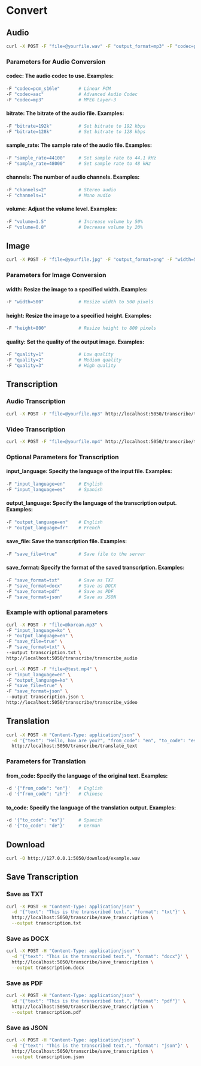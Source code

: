 # Convert

## Audio
```bash
curl -X POST -F "file=@yourfile.wav" -F "output_format=mp3" -F "codec=pcm_s16le" -F "bitrate=192k" -F "sample_rate=44100" -F "channels=2" -F "volume=1.5" http://localhost:5050/audio/convert_audio
```
### Parameters for Audio Conversion

#### codec: The audio codec to use. Examples:
```bash
-F "codec=pcm_s16le"       # Linear PCM
-F "codec=aac"             # Advanced Audio Codec
-F "codec=mp3"             # MPEG Layer-3
```
#### bitrate: The bitrate of the audio file. Examples:
```bash
-F "bitrate=192k"          # Set bitrate to 192 kbps
-F "bitrate=128k"          # Set bitrate to 128 kbps
```
#### sample_rate: The sample rate of the audio file. Examples:
```bash
-F "sample_rate=44100"     # Set sample rate to 44.1 kHz
-F "sample_rate=48000"     # Set sample rate to 48 kHz
```
#### channels: The number of audio channels. Examples:
```bash
-F "channels=2"            # Stereo audio
-F "channels=1"            # Mono audio
```
#### volume: Adjust the volume level. Examples:
```bash
-F "volume=1.5"            # Increase volume by 50%
-F "volume=0.8"            # Decrease volume by 20%
```

## Image
```bash
curl -X POST -F "file=@yourfile.jpg" -F "output_format=png" -F "width=500" -F "height=800" -F "quality=2" http://localhost:5050/image/convert_image
```

### Parameters for Image Conversion

#### width: Resize the image to a specified width. Examples:
```bash
-F "width=500"             # Resize width to 500 pixels
```

#### height: Resize the image to a specified height. Examples:
```bash
-F "height=800"            # Resize height to 800 pixels
```

#### quality: Set the quality of the output image. Examples:
```bash
-F "quality=1"             # Low quality
-F "quality=2"             # Medium quality
-F "quality=3"             # High quality
```

## Transcription

### Audio Transcription

```bash
curl -X POST -F "file=@yourfile.mp3" http://localhost:5050/transcribe/transcribe_audio
```

### Video Transcription

```bash
curl -X POST -F "file=@yourfile.mp4" http://localhost:5050/transcribe/transcribe_video
```

### Optional Parameters for Transcription

#### input_language: Specify the language of the input file. Examples:

```bash
-F "input_language=en"     # English
-F "input_language=es"     # Spanish
```

#### output_language: Specify the language of the transcription output. Examples:

```bash
-F "output_language=en"    # English
-F "output_language=fr"    # French
```

#### save_file: Save the transcription file. Examples:

```bash
-F "save_file=true"        # Save file to the server
```

#### save_format: Specify the format of the saved transcription. Examples:

```bash
-F "save_format=txt"       # Save as TXT
-F "save_format=docx"      # Save as DOCX
-F "save_format=pdf"       # Save as PDF
-F "save_format=json"      # Save as JSON
```

### Example with optional parameters

```bash
curl -X POST -F "file=@korean.mp3" \
-F "input_language=ko" \
-F "output_language=en" \
-F "save_file=true" \
-F "save_format=txt" \
--output transcription.txt \ 
http://localhost:5050/transcribe/transcribe_audio
```

```bash
curl -X POST -F "file=@test.mp4" \
-F "input_language=en" \
-F "output_language=ko" \
-F "save_file=true" \
-F "save_format=json" \
--output transcription.json \
http://localhost:5050/transcribe/transcribe_video

```


## Translation
```bash
curl -X POST -H "Content-Type: application/json" \
  -d '{"text": "Hello, how are you?", "from_code": "en", "to_code": "es"}' \
  http://localhost:5050/transcribe/translate_text
```
### Parameters for Translation

#### from_code: Specify the language of the original text. Examples:
```bash
-d '{"from_code": "en"}'   # English
-d '{"from_code": "zh"}'   # Chinese
```
#### to_code: Specify the language of the translation output. Examples:
```bash
-d '{"to_code": "es"}'     # Spanish
-d '{"to_code": "de"}'     # German
```

## Download
```bash
curl -O http://127.0.0.1:5050/download/example.wav
```

## Save Transcription

### Save as TXT
```bash
curl -X POST -H "Content-Type: application/json" \
  -d '{"text": "This is the transcribed text.", "format": "txt"}' \
  http://localhost:5050/transcribe/save_transcription \
  --output transcription.txt
```
### Save as DOCX
```bash
curl -X POST -H "Content-Type: application/json" \
  -d '{"text": "This is the transcribed text.", "format": "docx"}' \
  http://localhost:5050/transcribe/save_transcription \
  --output transcription.docx
```
### Save as PDF
```bash
curl -X POST -H "Content-Type: application/json" \
  -d '{"text": "This is the transcribed text.", "format": "pdf"}' \
  http://localhost:5050/transcribe/save_transcription \
  --output transcription.pdf
```
### Save as JSON
```bash
curl -X POST -H "Content-Type: application/json" \
  -d '{"text": "This is the transcribed text.", "format": "json"}' \
  http://localhost:5050/transcribe/save_transcription \
  --output transcription.json
```